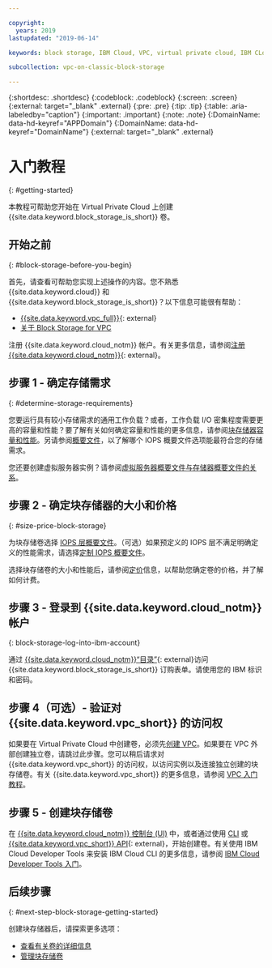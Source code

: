```yaml
---

copyright:
  years: 2019
lastupdated: "2019-06-14"

keywords: block storage, IBM Cloud, VPC, virtual private cloud, IBM CLoud, volume, data storage, classic, virtual server

subcollection: vpc-on-classic-block-storage

---
```

{:shortdesc: .shortdesc}
{:codeblock: .codeblock}
{:screen: .screen}
{:external: target="_blank" .external}
{:pre: .pre}
{:tip: .tip}
{:table: .aria-labeledby="caption"}
{:important: .important}
{:note: .note}
{:DomainName: data-hd-keyref="APPDomain"}
{:DomainName: data-hd-keyref="DomainName"}
{:external: target="_blank" .external}

# 入门教程
{: #getting-started}

本教程可帮助您开始在 Virtual Private Cloud 上创建 {{site.data.keyword.block_storage_is_short}} 卷。

## 开始之前
{: #block-storage-before-you-begin}

首先，请查看可帮助您实现上述操作的内容。您不熟悉 {{site.data.keyword.cloud}} 和 {{site.data.keyword.block_storage_is_short}}？以下信息可能很有帮助：

* [{{site.data.keyword.vpc_full}}](https://www.ibm.com/cloud/vpc){: external}
* [关于 Block Storage for VPC](/docs/vpc-on-classic-block-storage?topic=vpc-on-classic-block-storage-block-storage-about)

注册 {{site.data.keyword.cloud_notm}} 帐户。有关更多信息，请参阅[注册 {{site.data.keyword.cloud_notm}}](https://cloud.ibm.com/docs/account?topic=account-signup#signup){: external}。

## 步骤 1 - 确定存储需求
{: #determine-storage-requirements}

您要运行具有较小存储需求的通用工作负载？或者，工作负载 I/O 密集程度需要更高的容量和性能？要了解有关如何确定容量和性能的更多信息，请参阅[块存储器容量和性能](/docs/vpc-on-classic-block-storage?topic=vpc-on-classic-block-storage-capacity-performance)。另请参阅[概要文件](/docs/vpc-on-classic-block-storage?topic=vpc-on-classic-block-storage-block-storage-profiles)，以了解哪个 IOPS 概要文件选项能最符合您的存储需求。 

您还要创建虚拟服务器实例？请参阅[虚拟服务器概要文件与存储器概要文件的关系](/docs/vpc-on-classic-block-storage?topic=vpc-on-classic-block-storage-block-storage-profiles#vsi-profiles-relate-to-storage)。

## 步骤 2 - 确定块存储器的大小和价格
{: #size-price-block-storage}

为块存储卷选择 [IOPS 层概要文件](/docs/vpc-on-classic-block-storage?topic=vpc-on-classic-block-storage-block-storage-profiles#tiers)。（可选）如果预定义的 IOPS 层不满足明确定义的性能需求，请选择[定制 IOPS 概要文件](/docs/vpc-on-classic-block-storage?topic=vpc-on-classic-block-storage-block-storage-profiles#custom)。 

选择块存储卷的大小和性能后，请参阅[定价](/docs/vpc-on-classic?topic=vpc-on-classic-block-storage-pricing)信息，以帮助您确定卷的价格，并了解如何计费。

## 步骤 3 - 登录到 {{site.data.keyword.cloud_notm}} 帐户
{: block-storage-log-into-ibm-account}

通过 [{{site.data.keyword.cloud_notm}}“目录”](https://{DomainName}/catalog){: external}访问 {{site.data.keyword.block_storage_is_short}} 订购表单。请使用您的 IBM 标识和密码。

## 步骤 4（可选）- 验证对 {{site.data.keyword.vpc_short}} 的访问权

如果要在 Virtual Private Cloud 中创建卷，必须先[创建 VPC](/docs/vpc-on-classic?topic=vpc-on-classic-creating-a-vpc-using-the-ibm-cloud-console)。如果要在 VPC 外部创建独立卷，请跳过此步骤。您可以稍后请求对 {{site.data.keyword.vpc_short}} 的访问权，以访问实例以及连接独立创建的块存储卷。有关 {{site.data.keyword.vpc_short}} 的更多信息，请参阅 [VPC 入门教程](/docs/vpc-on-classic?topic=vpc-on-classic-getting-started)。

## 步骤 5 - 创建块存储卷

在 [{{site.data.keyword.cloud_notm}} 控制台 (UI)](/docs/vpc-on-classic-block-storage?topic=vpc-on-classic-block-storage-creating-block-storage) 中，或者通过使用 [CLI](/docs/vpc-on-classic-block-storage?topic=vpc-on-classic-block-storage-creating-block-storage-cli) 或 [{{site.data.keyword.vpc_short}} API](https://{DomainName}/apidocs/vpc-on-classic#create-a-volume){: external}，开始创建卷。有关使用 IBM Cloud Developer Tools 来安装 IBM Cloud CLI 的更多信息，请参阅 [IBM Cloud Developer Tools 入门](/docs/cli?topic=cloud-cli-getting-started)。

## 后续步骤
{: #next-step-block-storage-getting-started}

创建块存储器后，请探索更多选项：

* [查看有关卷的详细信息](/docs/vpc-on-classic-block-storage?topic=vpc-on-classic-block-storage-viewing-block-storage)
* [管理块存储卷](/docs/vpc-on-classic-block-storage?topic=vpc-on-classic-block-storage-managing-block-storage#managing-block-storage)
